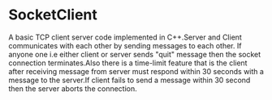 # SocketClient

A basic TCP client server code implemented in C++.Server and Client communicates with each other by sending messages to each other.
If anyone one i.e either client or server sends "quit" message then the socket connection terminates.Also there is a time-limit feature that is the client
after receiving message from server must respond within 30 seconds with a message to the server.If client fails to send a message within 30 second then the 
server aborts the connection.

